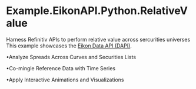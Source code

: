 # Example.EikonAPI.Python.RelativeValue

Harness Refinitiv APIs to perform relative value across sercurities universes
This example showcases the [Eikon Data API (DAPI)](https://developers.refinitiv.com/eikon-data-apis). 


•Analyze Spreads Across Curves and Securities Lists 

•Co-mingle Reference Data with Time Series 

•Apply Interactive Animations and Visualizations
